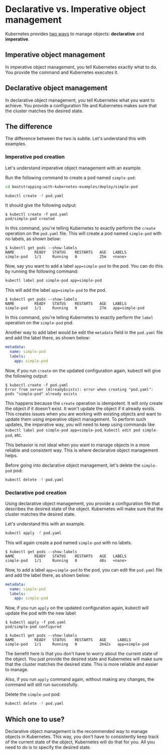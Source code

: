 # Declarative vs. Imperative object management

Kubernetes provides [two ways](https://kubernetes.io/docs/concepts/overview/working-with-objects/object-management/) to manage objects: **declarative** and **imperative**. 


## Imperative object management

In imperative object management, you tell Kubernetes exactly what to do. You provide the command and Kubernetes executes it. 

## Declarative object management

In declarative object management, you tell Kubernetes what you want to achieve. You provide a configuration file and Kubernetes makes sure that the cluster matches the desired state.

## The difference

The difference between the two is subtle. Let's understand this with examples. 

### Imperative pod creation

Let's understand imperative object management with an example.

Run the following command to create a pod named `simple-pod`:

```bash
cd bootstrapping-with-kubernetes-examples/deploy/simple-pod
```

```bash
kubectl create -f pod.yaml
```

It should give the following output:

```shell
$ kubectl create -f pod.yaml
pod/simple-pod created
```

In this command, you're telling Kubernetes to exactly perform the `create` operation on the `pod.yaml` file. This will create a pod named `simple-pod` with no labels, as shown below: 

```shell
$ kubectl get pods --show-labels
NAME         READY   STATUS    RESTARTS   AGE   LABELS
simple-pod   1/1     Running   0          25m   <none>
```

Now, say you want to add a label `app=simple-pod` to the pod. You can do this by running the following command:

```bash
kubectl label pod simple-pod app=simple-pod
```

This will add the label `app=simple-pod` to the pod. 

```shell
$ kubectl get pods --show-labels
NAME         READY   STATUS    RESTARTS   AGE   LABELS
simple-pod   1/1     Running   0          27m   app=simple-pod
```

In this command, you're telling Kubernetes to exactly perform the `label` operation on the `simple-pod` pod.

Another way to add label would be edit the `metadata` field in the `pod.yaml` file and add the label there, as shown below:

```yaml
metadata:
  name: simple-pod
  labels:
    app: simple-pod
```

Now, if you run `create` on the updated configuration again, kubectl will give the following output:

```shell
$ kubectl create -f pod.yaml
Error from server (AlreadyExists): error when creating "pod.yaml": pods "simple-pod" already exists
```

This happens because the `create` operation is idempotent. It will only create the object if it doesn't exist. It won't update the object if it already exists. This creates issues when you are working with existing objects and want to update them using imperative object management. To perform such updates, the imperative way, you will need to keep using commands like `kubectl label pod simple-pod app=simple-pod`, `kubectl edit pod simple-pod`, etc.

This behavior is not ideal when you want to manage objects in a more reliable and consistent way. This is where declarative object management helps.

Before going into declarative object management, let's delete the `simple-pod` pod:

```bash
kubectl delete -f pod.yaml
```


### Declarative pod creation

Using declarative object management, you provide a configuration file that describes the desired state of the object. Kubernetes will make sure that the cluster matches the desired state.

Let's understand this with an example.

```bash
kubectl apply -f pod.yaml
```

This will again create a pod named `simple-pod` with no labels. 

```shell
$ kubectl get pods --show-labels
NAME         READY   STATUS    RESTARTS   AGE   LABELS
simple-pod   1/1     Running   0          48s   <none>
```

Now, to add a label `app=simple-pod` to the pod, you can edit the `pod.yaml` file and add the label there, as shown below:

```yaml
metadata:
  name: simple-pod
  labels:
    app: simple-pod
```

Now, if you run `apply` on the updated configuration again, kubectl will update the pod with the new label:

```shell
$ kubectl apply -f pod.yaml
pod/simple-pod configured
```

```shell
$ kubectl get pods --show-labels
NAME         READY   STATUS    RESTARTS   AGE     LABELS
simple-pod   1/1     Running   0          2m42s   app=simple-pod
```

The benefit here is that you don't have to worry about the current state of the object. You just provide the desired state and Kubernetes will make sure that the cluster matches the desired state. This is more reliable and easier to manage.

Also, if you run `apply` command again, without making any changes, the command will still run successfully.

Delete the `simple-pod` pod:

```bash
kubectl delete -f pod.yaml
```


## Which one to use?

Declarative object management is the recommended way to manage objects in Kubernetes. This way, you don't have to consistently keep track of the current state of the object, Kubernetes will do that for you. All you need to do is to specify the desired state. 

